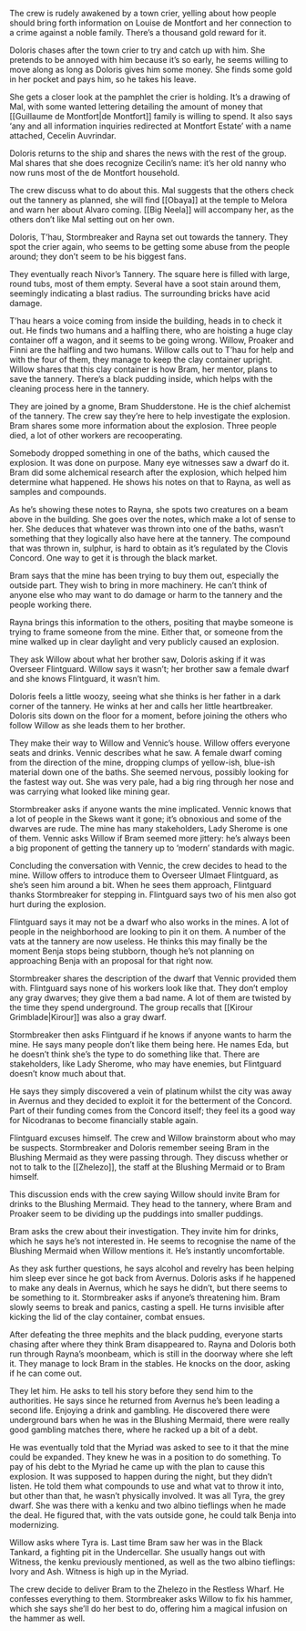 The crew is rudely awakened by a town crier, yelling about how people should bring forth information on Louise de Montfort and her connection to a crime against a noble family. There’s a thousand gold reward for it. 

Doloris chases after the town crier to try and catch up with him. She pretends to be annoyed with him because it’s so early, he seems willing to move along as long as Doloris gives him some money. She finds some gold in her pocket and pays him, so he takes his leave. 

She gets a closer look at the pamphlet the crier is holding. It’s a drawing of Mal, with some wanted lettering detailing the amount of money that [[Guillaume de Montfort|de Montfort]] family is willing to spend. It also says ‘any and all information inquiries redirected at Montfort Estate’ with a name attached, Cecelin Auvrindar. 

Doloris returns to the ship and shares the news with the rest of the group. Mal shares that she does recognize Cecilin’s name: it’s her old nanny who now runs most of the de Montfort household. 

The crew discuss what to do about this. Mal suggests that the others check out the tannery as planned, she will find [[Obaya]] at the temple to Melora and warn her about Alvaro coming. [[Big Neela]] will accompany her, as the others don’t like Mal setting out on her own. 

Doloris, T’hau, Stormbreaker and Rayna set out towards the tannery. They spot the crier again, who seems to be getting some abuse from the people around; they don’t seem to be his biggest fans.

They eventually reach Nivor’s Tannery. The square here is filled with large, round tubs, most of them empty. Several have a soot stain around them, seemingly indicating a blast radius. The surrounding bricks have acid damage. 

T’hau hears a voice coming from inside the building, heads in to check it out. He finds two humans and a halfling there, who are hoisting a huge clay container off a wagon, and it seems to be going wrong. Willow, Proaker and Finni are the halfling and two humans. Willow calls out to T’hau for help and with the four of them, they manage to keep the clay container upright. Willow shares that this clay container is how Bram, her mentor, plans to save the tannery. There’s a black pudding inside, which helps with the cleaning process here in the tannery. 

They are joined by a gnome, Bram Shudderstone. He is the chief alchemist of the tannery. The crew say they’re here to help investigate the explosion. Bram shares some more information about the explosion. Three people died, a lot of other workers are recooperating. 

Somebody dropped something in one of the baths, which caused the explosion. It was done on purpose. Many eye witnesses saw a dwarf do it. Bram did some alchemical research after the explosion, which helped him determine what happened. He shows his notes on that to Rayna, as well as samples and compounds. 

As he’s showing these notes to Rayna, she spots two creatures on a beam above in the building. She goes over the notes, which make a lot of sense to her. She deduces that whatever was thrown into one of the baths, wasn’t something that they logically also have here at the tannery. The compound that was thrown in, sulphur, is hard to obtain as it’s regulated by the Clovis Concord. One way to get it is through the black market. 

Bram says that the mine has been trying to buy them out, especially the outside part. They wish to bring in more machinery. He can’t think of anyone else who may want to do damage or harm to the tannery and the people working there. 

Rayna brings this information to the others, positing that maybe someone is trying to frame someone from the mine. Either that, or someone from the mine walked up in clear daylight and very publicly caused an explosion. 

They ask Willow about what her brother saw, Doloris asking if it was Overseer Flintguard. Willow says it wasn’t; her brother saw a female dwarf and she knows Flintguard, it wasn’t him.

Doloris feels a little woozy, seeing what she thinks is her father in a dark corner of the tannery. He winks at her and calls her little heartbreaker. Doloris sits down on the floor for a moment, before joining the others who follow Willow as she leads them to her brother. 

They make their way to Willow and Vennic’s house. Willow offers everyone seats and drinks. Vennic describes what he saw. A female dwarf coming from the direction of the mine, dropping clumps of yellow-ish, blue-ish material down one of the baths. She seemed nervous, possibly looking for the fastest way out. She was very pale, had a big ring through her nose and was carrying what looked like mining gear. 

Stormbreaker asks if anyone wants the mine implicated. Vennic knows that a lot of people in the Skews want it gone; it’s obnoxious and some of the dwarves are rude. The mine has many stakeholders, Lady Sherome is one of them. Vennic asks Willow if Bram seemed more jittery: he’s always been a big proponent of getting the tannery up to ‘modern’ standards with magic. 

Concluding the conversation with Vennic, the crew decides to head to the mine. Willow offers to introduce them to Overseer Ulmaet Flintguard, as she’s seen him around a bit. When he sees them approach, Flintguard thanks Stormbreaker for stepping in. Flintguard says two of his men also got hurt during the explosion. 

Flintguard says it may not be a dwarf who also works in the mines. A lot of people in the neighborhood are looking to pin it on them. A number of the vats at the tannery are now useless. He thinks this may finally be the moment Benja stops being stubborn, though he’s not planning on approaching Benja with an proposal for that right now.

Stormbreaker shares the description of the dwarf that Vennic provided them with. Flintguard says none of his workers look like that. They don’t employ any gray dwarves; they give them a bad name. A lot of them are twisted by the time they spend underground. The group recalls that [[Kirour Grimblade|Kirour]] was also a gray dwarf. 

Stormbreaker then asks Flintguard if he knows if anyone wants to harm the mine. He says many people don’t like them being here. He names Eda, but he doesn’t think she’s the type to do something like that. There are stakeholders, like Lady Sherome, who may have enemies, but Flintguard doesn’t know much about that. 

He says they simply discovered a vein of platinum whilst the city was away in Avernus and they decided to exploit it for the betterment of the Concord. Part of their funding comes from the Concord itself; they feel its a good way for Nicodranas to become financially stable again. 

Flintguard excuses himself. The crew and Willow brainstorm about who may be suspects. Stormbreaker and Doloris remember seeing Bram in the Blushing Mermaid as they were passing through. They discuss whether or not to talk to the [[Zhelezo]], the staff at the Blushing Mermaid or to Bram himself.

This discussion ends with the crew saying Willow should invite Bram for drinks to the Blushing Mermaid. They head to the tannery, where Bram and Proaker seem to be dividing up the puddings into smaller puddings. 

Bram asks the crew about their investigation. They invite him for drinks, which he says he’s not interested in. He seems to recognise the name of the Blushing Mermaid when Willow mentions it. He’s instantly uncomfortable. 

As they ask further questions, he says alcohol and revelry has been helping him sleep ever since he got back from Avernus. Doloris asks if he happened to make any deals in Avernus, which he says he didn’t, but there seems to be something to it. Stormbreaker asks if anyone’s threatening him. Bram slowly seems to break and panics, casting a spell. He turns invisible after kicking the lid of the clay container, combat ensues. 

After defeating the three mephits and the black pudding, everyone starts chasing after where they think Bram disappeared to. Rayna and Doloris both run through Rayna’s moonbeam, which is still in the doorway where she left it. They manage to lock Bram in the stables. He knocks on the door, asking if he can come out.

They let him. He asks to tell his story before they send him to the authorities. He says since he returned from Avernus he’s been leading a second life. Enjoying a drink and gambling. He discovered there were underground bars when he was in the Blushing Mermaid, there were really good gambling matches there, where he racked up a bit of a debt.

He was eventually told that the Myriad was asked to see to it that the mine could be expanded. They knew he was in a position to do something. To pay of his debt to the Myriad he came up with the plan to cause this explosion. It was supposed to happen during the night, but they didn’t listen. He told them what compounds to use and what vat to throw it into, but other than that, he wasn’t physically involved. It was all Tyra, the grey dwarf. She was there with a kenku and two albino tieflings when he made the deal. He figured that, with the vats outside gone, he could talk Benja into modernizing. 

Willow asks where Tyra is. Last time Bram saw her was in the Black Tankard, a fighting pit in the Undercellar. She usually hangs out with Witness, the kenku previously mentioned, as well as the two albino tieflings: Ivory and Ash. Witness is high up in the Myriad.

The crew decide to deliver Bram to the Zhelezo in the Restless Wharf. He confesses everything to them. Stormbreaker asks Willow to fix his hammer, which she says she’ll do her best to do, offering him a magical infusion on the hammer as well.
